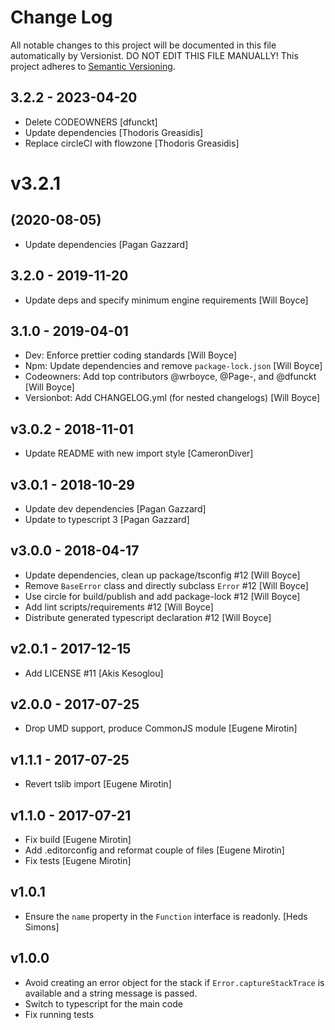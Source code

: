 # Change Log

All notable changes to this project will be documented in this file
automatically by Versionist. DO NOT EDIT THIS FILE MANUALLY!
This project adheres to [Semantic Versioning](http://semver.org/).

## 3.2.2 - 2023-04-20

* Delete CODEOWNERS [dfunckt]
* Update dependencies [Thodoris Greasidis]
* Replace circleCI with flowzone [Thodoris Greasidis]

# v3.2.1
## (2020-08-05)

* Update dependencies [Pagan Gazzard]

## 3.2.0 - 2019-11-20

* Update deps and specify minimum engine requirements [Will Boyce]

## 3.1.0 - 2019-04-01

* Dev: Enforce prettier coding standards [Will Boyce]
* Npm: Update dependencies and remove `package-lock.json` [Will Boyce]
* Codeowners: Add top contributors @wrboyce, @Page-, and @dfunckt [Will Boyce]
* Versionbot: Add CHANGELOG.yml (for nested changelogs) [Will Boyce]

## v3.0.2 - 2018-11-01

* Update README with new import style [CameronDiver]

## v3.0.1 - 2018-10-29

* Update dev dependencies [Pagan Gazzard]
* Update to typescript 3 [Pagan Gazzard]

## v3.0.0 - 2018-04-17

* Update dependencies, clean up package/tsconfig #12 [Will Boyce]
* Remove `BaseError` class and  directly subclass `Error` #12 [Will Boyce]
* Use circle for build/publish and add package-lock #12 [Will Boyce]
* Add lint scripts/requirements #12 [Will Boyce]
* Distribute generated typescript declaration #12 [Will Boyce]

## v2.0.1 - 2017-12-15

* Add LICENSE #11 [Akis Kesoglou]

## v2.0.0 - 2017-07-25

* Drop UMD support, produce CommonJS module [Eugene Mirotin]

## v1.1.1 - 2017-07-25

* Revert tslib import [Eugene Mirotin]

## v1.1.0 - 2017-07-21

* Fix build [Eugene Mirotin]
* Add .editorconfig and reformat couple of files [Eugene Mirotin]
* Fix tests [Eugene Mirotin]

## v1.0.1

* Ensure the `name` property in the `Function` interface is readonly. [Heds Simons]

## v1.0.0

* Avoid creating an error object for the stack if `Error.captureStackTrace` is available and a string message is passed.
* Switch to typescript for the main code
* Fix running tests
